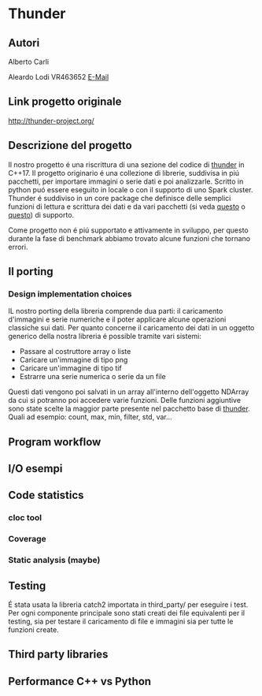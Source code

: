 # Thunder

## Autori

Alberto Carli

Aleardo Lodi VR463652 [E-Mail](mailto:aleardo.lodi@studenti.univr.it)

## Link progetto originale 

http://thunder-project.org/

## Descrizione del progetto
Il nostro progetto é una riscrittura di una sezione del codice di [thunder](https://github.com/thunder-project/thunder) in C++17. 
Il progetto originario é una collezione di librerie, suddivisa in piú pacchetti, per importare immagini o serie dati e poi analizzarle. 
Scritto in python puó essere eseguito in locale o con il supporto di uno Spark cluster.
Thunder é suddiviso in un core package che definisce delle semplici funzioni di lettura e scrittura dei dati e da vari pacchetti (si veda [questo](https://github.com/thunder-project/thunder-regression) o [questo](https://github.com/thunder-project/thunder-registration)) di supporto.

Come progetto non é piú supportato e attivamente in sviluppo, per questo durante la fase di benchmark abbiamo trovato alcune funzioni che tornano errori.


## Il porting
### Design implementation choices
IL nostro porting della libreria comprende dua parti: il caricamento d'immagini e serie numeriche e il poter applicare alcune operazioni classiche sui dati.
Per quanto concerne il caricamento dei dati in un oggetto generico della nostra libreria é possible tramite vari sistemi:
- Passare al costruttore array o liste 
- Caricare un'immagine di tipo png
- Caricare un'immagine di tipo tif
- Estrarre una serie numerica o serie da un file

Questi dati vengono poi salvati in un array all'interno dell'oggetto NDArray da cui si potranno poi accedere varie funzioni. 
Delle funzioni aggiuntive sono state scelte la maggior parte presente nel pacchetto base di [thunder](https://github.com/thunder-project/thunder).
Quali ad esempio: count, max, min, filter, std, var...


## Program workflow

## I/O esempi

## Code statistics 
### __cloc tool__
### Coverage
### Static analysis (maybe)

## Testing

É stata usata la libreria catch2 importata in third_party/ per eseguire i test. 
Per ogni componente principale sono stati creati dei file equivalenti per il testing, sia per testare il caricamento di file e immagini sia per tutte le funzioni create.



## Third party libraries

## Performance C++ vs Python